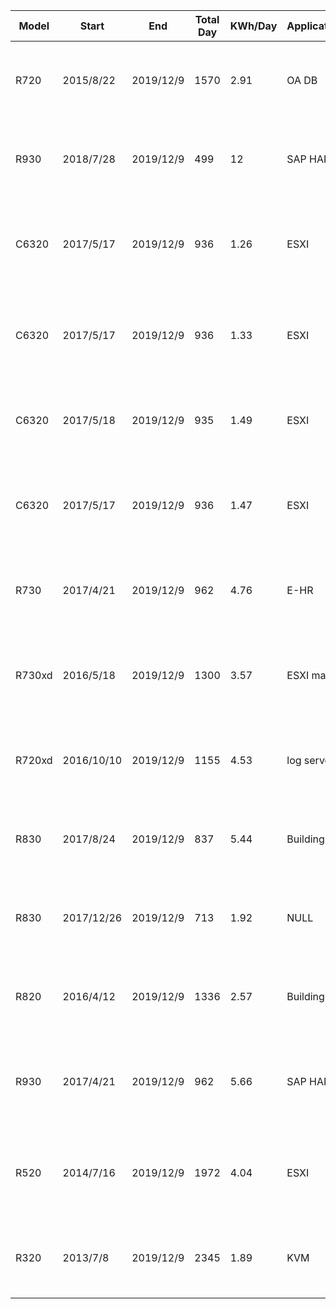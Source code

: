 | Model  | Start      | End       | Total Day | KWh/Day | Application/business | iDRAC info                                    | Host Unit |
|--------|------------|-----------|-----------|---------|----------------------|-----------------------------------------------|-----------|
| R720   | 2015/8/22  | 2019/12/9 | 1570      | 2\.91   | OA DB                | Since Sat Aug 22 03:42:05 2015 4568\.766 kWh  | 2U        |
| R930   | 2018/7/28  | 2019/12/9 | 499       | 12      | SAP HANA             | Since Sat Jul 28 05:52:04 2018 5776\.581 kWh  | 4U        |
| C6320  | 2017/5/17  | 2019/12/9 | 936       | 1\.26   | ESXI                 | Since Wed May 17 14:05:38 2017 1179\.909 kWh  | 2U        |
| C6320  | 2017/5/17  | 2019/12/9 | 936       | 1\.33   | ESXI                 | Since Wed May 17 13:07:35 2017 1245\.710 kWh  |           |
| C6320  | 2017/5/18  | 2019/12/9 | 935       | 1\.49   | ESXI                 | Since Thu May 18 00:06:50 2017 1393\.628 kWh  |		   |
| C6320  | 2017/5/17  | 2019/12/9 | 936       | 1\.47   | ESXI                 | Since Wed May 17 14:05:15 2017 1378\.725 kWh  |           |
| R730   | 2017/4/21  | 2019/12/9 | 962       | 4\.76   | E\-HR                | Since Fri Apr 21 05:10:05 2017 4582\.496 kWh  | 2U        |
| R730xd | 2016/5/18  | 2019/12/9 | 1300      | 3\.57   | ESXI mail CAS        | Since Wed May 18 20:01:25 2016 4643\.078 kWh  | 2U        |
| R720xd | 2016/10/10 | 2019/12/9 | 1155      | 4\.53   | log server           | Since Sat Oct 10 19:21:44 2015 5228\.941 kWh  | 2U        |
| R830   | 2017/8/24  | 2019/12/9 | 837       | 5\.44   | Building             | Since Thu Aug 24 12:39:58 2017 4548\.808 kWh  | 2U        |
| R830   | 2017/12/26 | 2019/12/9 | 713       | 1\.92   | NULL                 | Since Tue Dec 26 16:52:35 2017 1371\.226 kWh  | 2U        |
| R820   | 2016/4/12  | 2019/12/9 | 1336      | 2\.57   | Building             | Since Tue Apr 12 06:57:00 2016 3431\.879 kWh  | 2U        |
| R930   | 2017/4/21  | 2019/12/9 | 962       | 5\.66   | SAP HANA DB DEV      | Since Mon Aug 21 21:03:35 2017 5447\.081 kWh  | 4U        |
| R520   | 2014/7/16  | 2019/12/9 | 1972      | 4\.04   | ESXI                 | Since Wed Jul 16 08:59:28 2014 7954\.491 kWh  | 2U        |
| R320   | 2013/7/8   | 2019/12/9 | 2345      | 1\.89   | KVM                  | Since Mon Jul 8  22:54:02 2013 4420\.614 KWh  | 1U        |
